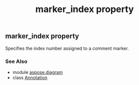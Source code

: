 ﻿---
title: marker_index property
second_title: Aspose.Diagram for Python via .NET API References
description: 
type: docs
weight: 80
url: /python-net/aspose.diagram/annotation/marker_index/
is_root: false
---

## marker_index property


Specifies the index number assigned to a comment marker.

### See Also
* module [aspose.diagram](../../)
* class [Annotation](/diagram/python-net/aspose.diagram/annotation)
